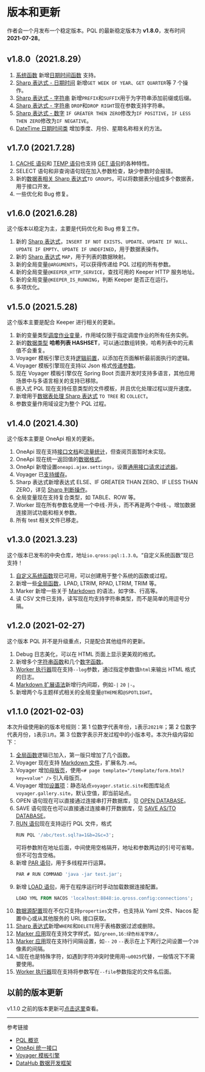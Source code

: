# 版本和更新

作者会一个月发布一个稳定版本。PQL 的最新稳定版本为 **v1.8.0**，发布时间 **2021-07-28**。

## v1.8.0（2021.8.29）

1. [系统函数](/pql/global-function.md) 新增[日期时间函数](/pql/function-datetime.md) 支持。
2. [Sharp 表达式 - 日期时间](/pql/sharp-datetime.md) 新增`GET WEEK OF YEAR`、`GET QUARTER`等 7 个操作。
2. [Sharp 表达式 - 字符串](/pql/sharp-text.md) 新增`PREFIX`和`SUFFIX`用于为字符串添加前缀或后缀。
3. [Sharp 表达式 - 字符串](/pql/sharp-text.md) `DROP`和`DROP RIGHT`现在参数支持字符串。
4. [Sharp 表达式 - 数字](/pql/sharp-numeric.md) `IF GREATER THEN ZERO`修改为`IF POSITIVE`，`IF LESS THEN ZERO`修改为`IF NEGATIVE`。
5. [DateTime 日期时间类](/datahub/datetime.md) 增加季度、月份、星期名称相关的方法。

## v1.7.0 (2021.7.28)

1. [CACHE 语句](/pql/cache.md)和 [TEMP 语句](/pql/temp.md)也支持 [GET 语句](/pql/get.md)的各种特性。
2. SELECT 语句和非查询语句现在加入参数检查，缺少参数时会报错。
3. 新的[数据表相关 Sharp 表达式](/pql/sharp-table.md)`TO GROUPS`，可以将数据表分组成多个数据表，用于接口开发。
4. 一些优化和 Bug 修复。

## v1.6.0 (2021.6.28)

这个版本以稳定为主，主要是代码优化和 Bug 修复工作。

1. 新的 [Sharp 表达式](/pql/sharp-table.md)，`INSERT IF NOT EXISTS`、`UPDATE`、`UPDATE IF NULL`、`UPDATE IF EMPTY`、`UPDATE IF UNDEFINED`，用于数据表操作。
2. 新的 [Sharp 表达式](/pql/sharp-array.md) `MAP`，用于列表的数据映射。
3. 新的全局变量`@ARGUMENTS`，可以获得传递给 PQL 过程的所有参数。
4. 新的全局变量`@KEEPER_HTTP_SERVICE`，查找可用的 Keeper HTTP 服务地址。
5. 新的全局变量`@KEEPER_IS_RUNNING`，判断 Keeper 是否正在运行。
6. 多项优化。

## v1.5.0 (2021.5.28)

这个版本主要是配合 Keeper 进行相关的更新。

1. 新的变量类型[调度作业变量](/keeper/job-variable.md)，作用域仅限于指定调度作业的所有任务实例。
2. 新的[数据类型](/pql/datatype.md) **哈希列表 HASHSET**，可以通过数组转换，哈希列表中的元素值不会重复。
3. Voyager 模板引擎已支持[逻辑前置](/voyager/syntax.md)，以添加在页面解析最前面执行的逻辑。
4. Voyager 模板引擎现在支持以 Json 格式[传递参数](/voyager/query.md)。
5. 现在 Voyager 模板引擎仅在 Spring Boot 页面开发时支持多语言，其他应用场景中与多语言相关的支持已移除。
6. 嵌入式 PQL 现在支持任意类型的文件模板，并且优化处理过程以提升速度。
7. 新增用于[数据表处理 Sharp 表达式](/pql/sharp-table.md) `TO TREE` 和 `COLLECT`。
8. 参数变量作用域设定为整个 PQL 过程。

## v1.4.0 (2021.4.30)

这个版本主要是 OneApi 相关的更新。

1. OneApi 现在支持[接口文档](/oneapi/document.md)和[流量统计](/oneapi/traffic.md)，但查阅页面暂时未实现。
2. OneApi 现在统一返回值的[数据格式](/oneapi/general.md)。
3. OneApi 新增设置`oneapi.ajax.settings`，设置[通用接口请求过滤器](/oneapi/setup.md)。
4. Voyager 已[支持缓存](/voyager/cache.md)。
5. Sharp 表达式新增表达式 ELSE、IF GREATER THAN ZERO、IF LESS THAN ZERO，详见 [Sharp 判断操作](/pql/sharp-if.md)。
6. 全局变量现在支持复合类型，如 TABLE、ROW 等。
7. Worker 现在所有参数名使用一个中线`-`开头，而不再是两个中线`-`。增加数据连接测试功能和相关参数。
8. 所有 test 相关文件已移走。

## v1.3.0 (2021.3.23)

这个版本已发布的中央仓库，地址`io.qross:pql:1.3.0`。“自定义系统函数”现已支持！

1. [自定义系统函数](/pql/global-function.md)现已可用，可以创建用于整个系统的函数或过程。
2. 新增一些[全局函数](/pql/global-function.md)，LPAD, LTRIM, RPAD, LTRIM, TRIM 等。
3. Marker 新增一些关于 [Markdown](/voyager/markdown.md) 的语法，如字体、行高等。
4. 读 CSV 文件已支持，读写现在均支持字符串类型，而不是简单的用逗号分隔。

## v1.2.0 (2021-02-27)

这个版本 PQL 并不是升级重点，只是配合其他组件的更新。

1. Debug 日志美化，可以在 HTML 页面上显示更美观的格式。
2. 新增多个[字符串函数](/pql/function-text.md)和几个[数字函数](/pql/funtion-numeric.md)。
3. [Worker 执行器](/pql/worker.md)现在支持`--log`参数，通过指定参数值`html`来输出 HTML 格式的日志。
4. [Markdown 扩展语法](/voyager/markdown.md)新增行内间距，例如`-|` `20` `|-`。
5. 新增两个与主题样式相关的全局变量`@THEME`和`@SPOTLIGHT`。

## v1.1.0 (2021-02-03)

本次升级使用新的版本号规则：第 1 位数字代表年份，`1`表示`2021年`；第 2 位数字代表月份，`1`表示`1月`。第 3 位数字表示开发过程中的小版本号。本次升级内容如下：

1. [全局函数](/pql/gloabl-function.md)逻辑已加入，第一版只增加了几个函数。
2. Voyager 现在支持 [Markdown 文件](/voyager/markdown.md)，扩展名为`.md`。
3. Voyager 增加[母版页](/voyager/master.md)，使用`<# page template="/template/form.html?key=value" />` 引入母版页。
4. Voyager 增加[设置项](/voyager/setup.md)：静态站点`voyager.static.site`和图库站点`voyager.gallery.site`，默认空值，即当前站点。
5. OPEN 语句现在可以直接通过连接串打开数据库，见 [OPEN DATABASE](/pql/open.md)。
6. SAVE 语句现在也可以直接通过连接串打开数据库，见 [SAVE AS/TO DATABASE](/pql/save.md)。
7. [RUN 语句](/pql/run.md)现在支持运行 PQL 文件，格式
    ```sql
    RUN PQL '/abc/test.sql?a=1&b=2&c=3';
    ```
    可将参数附在地址后面，中间使用空格隔开，地址和参数两边的引号可省略，但不可包含空格。
8. 新增 [PAR 语句](/pql/par.md)，用于多线程并行运算。
    ```sql
    PAR # RUN COMMAND 'java -jar test.jar';
    ```
9. 新增 [LOAD 语句](/pql/load.md)，用于在程序运行时手动加载数据连接配置。
    ```sql
    LOAD YML FROM NACOS 'localhost:8848:io.qross.config:connections';
    ```
10. [数据源配置](/pql/properties.md)现在不仅只支持`properties`文件，也支持从 Yaml 文件、Nacos 配置中心或从其他服务的 URL 接口获取。
11. [Sharp 表达式](/pql/sharp-table.md)新增`WHERE`和`DELETE`用于表格数据过滤或删除。
12. [Marker 应用](/voyager/markdown.md)现在支持文字样式，如`/green,16:绿色标准字体/`。
13. [Marker 应用](/voyager/markdown.md)现在支持行间隔设置，如`--` `20` `--`表示在上下两行之间设置一个`20`像素的间隔。
14. `%`现在也是特殊字符，如遇到字符冲突时使用用`~u0025`代替，一般情况下不需要使用。
15. [Worker 执行器](/pql/worker.md)现在支持将参数写在`--file`参数指定的文件名后面。

## 以前的版本更新

v1.1.0 之前的版本更新可[点击这里](/pql/history.md)查看。

---
参考链接

* [PQL 概览](/pql/overview.md)
* [OneApi 统一接口](/oneapi/overview.md)
* [Voyager 模板引擎](/voyager/overview.md)
* [DataHub 数据开发框架](/datahub/overview.md)

